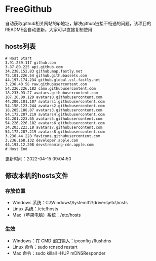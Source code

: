 # FreeGithub
自动获取github相关网站的ip地址，解决github链接不畅通的问题，该项目的README会自动更新，大家可以直接复制使用

## hosts列表
```base
# Host Start
3.91.239.117 github.com
3.87.80.225 api.github.com
34.238.152.83 github.map.fastly.net
75.101.226.54 github.githubassets.com
44.197.174.234 github.global.ssl.fastly.net
3.236.40.58 raw.githubusercontent.com
54.226.226.182 camo.githubusercontent.com
18.233.93.27 avatars.githubusercontent.com
107.20.89.129 avatars0.githubusercontent.com
44.200.101.107 avatars1.githubusercontent.com
54.158.123.244 avatars2.githubusercontent.com
18.205.188.87 avatars3.githubusercontent.com
54.172.207.219 avatars4.githubusercontent.com
44.201.223.65 avatars5.githubusercontent.com
54.226.226.182 avatars6.githubusercontent.com
34.203.223.18 avatars7.githubusercontent.com
54.172.207.219 avatars8.githubusercontent.com
3.236.44.228 favicons.githubusercontent.com
3.236.168.132 developer.apple.com
44.193.12.208 devstreaming-cdn.apple.com
# Host End
```

更新时间：2022-04-15 09:04:50

## 修改本机的hosts文件
### 存放位置
* Windows 系统：C:\Windows\System32\drivers\etc\hosts
* Linux 系统：/etc/hosts
* Mac（苹果电脑）系统：/etc/hosts

### 生效
* Windows：在 CMD 窗口输入：ipconfig /flushdns
* Linux 命令：sudo rcnscd restart
* Mac 命令：sudo killall -HUP mDNSResponder